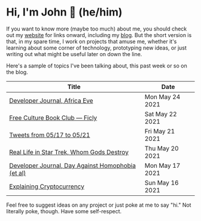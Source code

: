 # Hi, I'm John 👋 (he/him)

If you want to know more (maybe too much) about me, you should check out my [website](https://john.colagioia.net/) for links onward, including my [blog](https://john.colagioia.net/blog).  But the short version is that, in my spare time, I work on projects that amuse me, whether it's learning about some corner of technology, prototyping new ideas, or just writing out what might be useful later on down the line.

Here's a sample of topics I've been talking about, this past week or so on the blog.

|Title|Date|
|-----|-------|
|[Developer Journal, Africa Eve](https://john.colagioia.net/blog/2021/05/24/africa.html)|Mon May 24 2021|
|[Free Culture Book Club — Ficly](https://john.colagioia.net/blog/2021/05/22/ficly.html)|Sat May 22 2021|
|[Tweets from 05/17 to 05/21](https://john.colagioia.net/blog/media/2021/05/21/week.html)|Fri May 21 2021|
|[Real Life in Star Trek, Whom Gods Destroy](https://john.colagioia.net/blog/2021/05/20/gods.html)|Thu May 20 2021|
|[Developer Journal, Day Against Homophobia (et al)](https://john.colagioia.net/blog/2021/05/17/idahot.html)|Mon May 17 2021|
|[Explaining Cryptocurrency](https://john.colagioia.net/blog/2021/05/16/crypto.html)|Sun May 16 2021|

Feel free to suggest ideas on any project or just poke at me to say "hi." Not literally poke, though. Have some self-respect.
